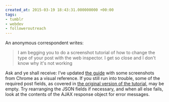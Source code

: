 ```yaml
---
created_at: 2015-03-19 18:43:31.000000000 +00:00
tags:
- tumblr
- webdev
- followeroutreach
---
```


An anonymous correspondent writes:

> I am begging you to do a screenshot tutorial of how to change the type
> of your post with the web inspector. I get so close and I don't know
> why it's not working

Ask and ye shall receive: I’ve updated [the
guide](http://blog.room208.org/post/110389527808) with some screenshots
from Chrome as a visual reference. If you still run into trouble, some
of the required post fields, as covered in [the original version of the
tutorial](http://blog.room208.org/post/64244275772), may be empty. Try
rearranging the JSON fields if necessary, and when all else fails, look
at the contents of the AJAX response object for error messages.
